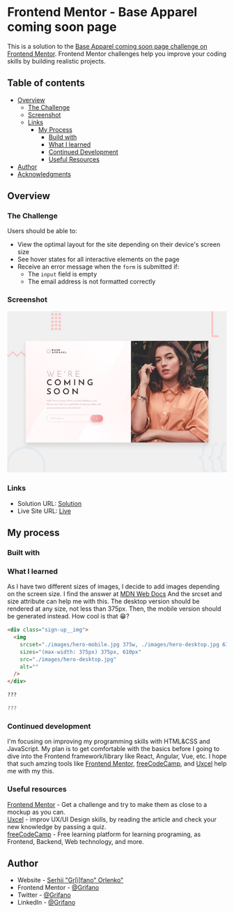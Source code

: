 # Frontend Mentor - Base Apparel coming soon page

This is a solution to the [Base Apparel coming soon page challenge on Frontend Mentor](https://www.frontendmentor.io/challenges/base-apparel-coming-soon-page-5d46b47f8db8a7063f9331a0).
Frontend Mentor challenges help you improve your coding skills by building realistic projects.

## Table of contents

- [Overview](#overview)
  - [The Challenge](#the-challenge)
  - [Screenshot](#screenshot)
  - [Links](#links)
    - [My Process](#my-process)
      - [Build with](#built-with)
      - [What I learned](#what-i-learned)
      - [Continued Development](#continued-development)
      - [Useful Resources](#useful-resources)
- [Author](#author)
- [Acknowledgments](#acknowledgments)

## Overview

### The Challenge

Users should be able to:

- View the optimal layout for the site depending on their device's screen size
- See hover states for all interactive elements on the page
- Receive an error message when the `form` is submitted if:
  - The `input` field is empty
  - The email address is not formatted correctly

### Screenshot

![](./images/ScreenShot.jpg)

### Links

- Solution URL: [Solution]()
- Live Site URL: [Live](https://grifano.github.io/FM__Base-Apparel-coming-soon-page/)

## My process

### Built with

<!-- - Semantic HTML5 markup
- CSS custom properties
- SASS/SCSS
- JavaScript
- Flexbox
- Responsive Web Design -->

### What I learned

As I have two different sizes of images, I decide to add images depending on the screen size. I find the answer at [MDN Web Docs](https://developer.mozilla.org/en-US/docs/Learn/HTML/Multimedia_and_embedding/Responsive_images) And the srcset and size attribute can help me with this. The desktop version should be rendered at any size, not less than 375px. Then, the mobile version should be generated instead. How cool is that 😁?

```html
<div class="sign-up__img">
  <img
    srcset="./images/hero-mobile.jpg 375w, ./images/hero-desktop.jpg 610w"
    sizes="(max-width: 375px) 375px, 610px"
    src="./images/hero-desktop.jpg"
    alt=""
  />
</div>
```

```css
???
```

```js
???
```

### Continued development

I'm focusing on improving my programming skills with HTML&CSS and JavaScript. My plan is to get comfortable with the basics before I going to dive into the Frontend framework/library like React, Angular, Vue, etc.
I hope that such amzing tools like [Frontend Mentor](https://www.frontendmentor.io/), [freeCodeCamp](https://www.freecodecamp.org/learn), and [Uxcel](https://uxcel.com?invite=EE4PBID94EEH) help me with my this.

### Useful resources

[Frontend Mentor](https://www.frontendmentor.io/) - Get a challenge and try to make them as close to a mockup as you can.  
[Uxcel](https://uxcel.com?invite=EE4PBID94EEH) - improv UX/UI Design skills, by reading the article and check your new knowledge by passing a quiz.  
[freeCodeCamp](https://www.freecodecamp.org/learn) - Free learning platform for learning programing, as Frontend, Backend, Web technology, and more.

## Author

- Website - [Serhii "Gr[i]fano" Orlenko"](https://grifano.webflow.io/)
- Frontend Mentor - [@Grifano](https://www.frontendmentor.io/profile/Grifano)
- Twitter - [@Grifano](https://twitter.com/OrlenkoSerhii)
- LinkedIn - [@Grifano](https://www.linkedin.com/in/serhii-orlenko-44aaa4a3/)

<!-- ## Acknowledgments -->
